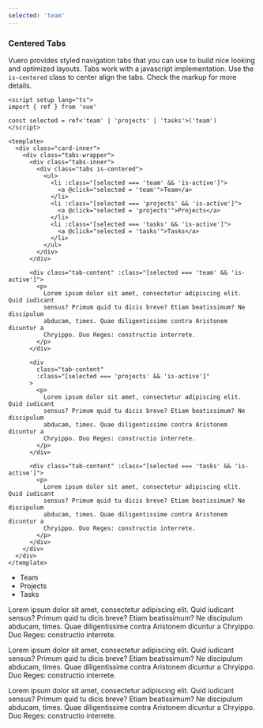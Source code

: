 ```yaml
---
selected: 'team'
---
```


### Centered Tabs

Vuero provides styled navigation tabs that you can use to build nice
looking and optimized layouts. Tabs work with a javascript implementation.
Use the `is-centered` class to center align the tabs.
Check the markup for more details.

<!--code-->

```vue
<script setup lang="ts">
import { ref } from 'vue'

const selected = ref<'team' | 'projects' | 'tasks'>('team')
</script>

<template>
  <div class="card-inner">
    <div class="tabs-wrapper">
      <div class="tabs-inner">
        <div class="tabs is-centered">
          <ul>
            <li :class="[selected === 'team' && 'is-active']">
              <a @click="selected = 'team'">Team</a>
            </li>
            <li :class="[selected === 'projects' && 'is-active']">
              <a @click="selected = 'projects'">Projects</a>
            </li>
            <li :class="[selected === 'tasks' && 'is-active']">
              <a @click="selected = 'tasks'">Tasks</a>
            </li>
          </ul>
        </div>
      </div>

      <div class="tab-content" :class="[selected === 'team' && 'is-active']">
        <p>
          Lorem ipsum dolor sit amet, consectetur adipiscing elit. Quid iudicant
          sensus? Primum quid tu dicis breve? Etiam beatissimum? Ne discipulum
          abducam, times. Quae diligentissime contra Aristonem dicuntur a
          Chryippo. Duo Reges: constructio interrete.
        </p>
      </div>

      <div
        class="tab-content"
        :class="[selected === 'projects' && 'is-active']"
      >
        <p>
          Lorem ipsum dolor sit amet, consectetur adipiscing elit. Quid iudicant
          sensus? Primum quid tu dicis breve? Etiam beatissimum? Ne discipulum
          abducam, times. Quae diligentissime contra Aristonem dicuntur a
          Chryippo. Duo Reges: constructio interrete.
        </p>
      </div>

      <div class="tab-content" :class="[selected === 'tasks' && 'is-active']">
        <p>
          Lorem ipsum dolor sit amet, consectetur adipiscing elit. Quid iudicant
          sensus? Primum quid tu dicis breve? Etiam beatissimum? Ne discipulum
          abducam, times. Quae diligentissime contra Aristonem dicuntur a
          Chryippo. Duo Reges: constructio interrete.
        </p>
      </div>
    </div>
  </div>
</template>
```

<!--/code-->

<!--example-->

<div class="tabs-inner">
  <div class="tabs is-centered">
    <ul>
      <li :class="[frontmatter.selected === 'team' && 'is-active']">
        <a @click="frontmatter.selected = 'team'">Team</a>
      </li>
      <li :class="[frontmatter.selected === 'projects' && 'is-active']">
        <a @click="frontmatter.selected = 'projects'">Projects</a>
      </li>
      <li :class="[frontmatter.selected === 'tasks' && 'is-active']">
        <a @click="frontmatter.selected = 'tasks'">Tasks</a>
      </li>
    </ul>
  </div>
</div>

<div
  class="tab-content"
  :class="[frontmatter.selected === 'team' && 'is-active']"
>
  <p>
    Lorem ipsum dolor sit amet, consectetur adipiscing elit.
    Quid iudicant sensus? Primum quid tu dicis breve? Etiam
    beatissimum? Ne discipulum abducam, times. Quae
    diligentissime contra Aristonem dicuntur a Chryippo. Duo
    Reges: constructio interrete.
  </p>
</div>

<div
  class="tab-content"
  :class="[frontmatter.selected === 'projects' && 'is-active']"
>
  <p>
    Lorem ipsum dolor sit amet, consectetur adipiscing elit.
    Quid iudicant sensus? Primum quid tu dicis breve? Etiam
    beatissimum? Ne discipulum abducam, times. Quae
    diligentissime contra Aristonem dicuntur a Chryippo. Duo
    Reges: constructio interrete.
  </p>
</div>

<div
  class="tab-content"
  :class="[frontmatter.selected === 'tasks' && 'is-active']"
>
  <p>
    Lorem ipsum dolor sit amet, consectetur adipiscing elit.
    Quid iudicant sensus? Primum quid tu dicis breve? Etiam
    beatissimum? Ne discipulum abducam, times. Quae
    diligentissime contra Aristonem dicuntur a Chryippo. Duo
    Reges: constructio interrete.
  </p>
</div>

<!--/example-->
